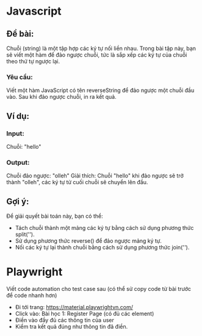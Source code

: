 # Javascript
## Đề bài:
Chuỗi (string) là một tập hợp các ký tự nối liền nhau. Trong bài tập này, bạn sẽ viết một hàm để đảo ngược chuỗi, tức là sắp xếp các ký tự của chuỗi theo thứ tự ngược lại.

### Yêu cầu:
Viết một hàm JavaScript có tên reverseString để đảo ngược một chuỗi đầu vào.
Sau khi đảo ngược chuỗi, in ra kết quả.

## Ví dụ:
### Input:
Chuỗi: "hello"

### Output:
Chuỗi đảo ngược: "olleh"
Giải thích: Chuỗi "hello" khi đảo ngược sẽ trở thành "olleh", các ký tự từ cuối chuỗi sẽ chuyển lên đầu.

## Gợi ý:
Để giải quyết bài toán này, bạn có thể:
- Tách chuỗi thành một mảng các ký tự bằng cách sử dụng phương thức split('').
- Sử dụng phương thức reverse() để đảo ngược mảng ký tự.
- Nối các ký tự lại thành chuỗi bằng cách sử dụng phương thức join('').

# Playwright
Viết code automation cho test case sau (có thể sử copy code từ bài trước để code nhanh hơn)
- Đi tới trang: https://material.playwrightvn.com/
- Click vào: Bài học 1: Register Page (có đủ các element)
- Điền vào đầy đủ các thông tin của user
- Kiểm tra kết quả đúng như thông tin đã điền.